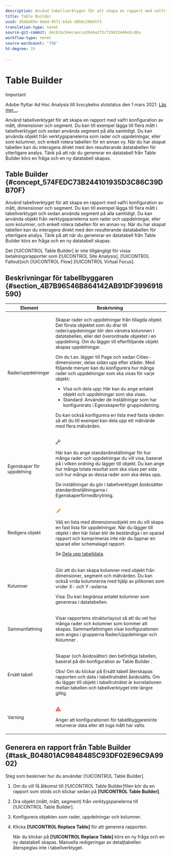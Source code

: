 ```yaml
---
description: Använd tabellverktyget för att skapa en rapport med valfri konfiguration av mått, dimensioner och segment. Du kan till exempel lägga till flera mått i tabellverktyget och sedan använda segment på alla samtidigt. Du kan använda objekt från verktygspanelerna som rader och uppdelningar, eller som kolumner, och enkelt rotera tabellen för en annan vy. När du har skapat tabellen kan du interagera direkt med den resulterande datatabellen för ytterligare analys. Tänk på att när du genererar en datatabell från Table Builder körs en fråga och en ny datatabell skapas.
title: Table Builder
uuid: d5dbd05e-9ebd-4571-b3a5-3856c28b65f3
translation-type: tm+mt
source-git-commit: d4cb2acb4ecaecce3644a2f3cf29913440e5cd6a
workflow-type: tm+mt
source-wordcount: '758'
ht-degree: 1%

---
```



# Table Builder

>[!IMPORTANT]
>
>Adobe flyttar Ad Hoc Analysis till livscykelns slutstatus den 1 mars 2021. [Läs mer...](https://adobe.ly/discoverworkspace).

Använd tabellverktyget för att skapa en rapport med valfri konfiguration av mått, dimensioner och segment. Du kan till exempel lägga till flera mått i tabellverktyget och sedan använda segment på alla samtidigt. Du kan använda objekt från verktygspanelerna som rader och uppdelningar, eller som kolumner, och enkelt rotera tabellen för en annan vy. När du har skapat tabellen kan du interagera direkt med den resulterande datatabellen för ytterligare analys. Tänk på att när du genererar en datatabell från Table Builder körs en fråga och en ny datatabell skapas.

## Table Builder {#concept_574FEDC73B244101935D3C86C39DB70F}

Använd tabellverktyget för att skapa en rapport med valfri konfiguration av mått, dimensioner och segment. Du kan till exempel lägga till flera mått i tabellverktyget och sedan använda segment på alla samtidigt. Du kan använda objekt från verktygspanelerna som rader och uppdelningar, eller som kolumner, och enkelt rotera tabellen för en annan vy. När du har skapat tabellen kan du interagera direkt med den resulterande datatabellen för ytterligare analys. Tänk på att när du genererar en datatabell från Table Builder körs en fråga och en ny datatabell skapas.

Det [!UICONTROL Table Builder] är inte tillgängligt för vissa betalningsrapporter som [!UICONTROL Site Analysis], [!UICONTROL Fallout]och [!UICONTROL Flow] [!UICONTROL Virtual Focus].

## Beskrivningar för tabellbyggaren {#section_4B7B96546B864142AB91DF3996918590}

<table id="table_C11D78E62DEF48A78B50EFB8669817BC"> 
 <thead> 
  <tr> 
   <th colname="col1" class="entry"> Element </th> 
   <th colname="col2" class="entry"> Beskrivning </th> 
  </tr> 
 </thead>
 <tbody> 
  <tr> 
   <td colname="col1"> <span class="wintitle"> Rader/uppdelningar</span> </td> 
   <td colname="col2"> <p>Skapar rader och uppdelningar från tillagda objekt. Det första objektet som du drar till <span class="wintitle"> rader/uppdelningar</span> blir den vänstra kolumnen i datatabellen, eller det överordnade objektet i en uppdelning. Om du lägger till efterföljande objekt skapas uppdelningar. </p> <p>Om du t.ex. lägger till Page och sedan Cities-dimensioner, delas sidan upp efter städer. Med följande menyer kan du konfigurera hur många rader och uppdelningar som ska visas för varje objekt: </p> 
    <ul id="ul_702F215DFB814398B8F1879EDFEC103F"> 
     <li id="li_95C4DF2B33524C94BBD2E07397393300"> <span class="uicontrol"> Visa</span> och <span class="uicontrol"> dela upp</span>: Här kan du ange antalet objekt och uppdelningar som ska visas. </li> 
     <li id="li_D594C7F31A094D1EA1A070B80794E006"> <span class="uicontrol"> Standard</span>: Använder de inställningar som har konfigurerats i <span class="wintitle"> Egenskaper</span>för gruppindelning. </li> 
    </ul> <p>Du kan också konfigurera en lista med fasta värden så att du till exempel kan dela upp ett mätvärde med flera mätvärden. </p> </td> 
  </tr> 
  <tr> 
   <td colname="col1"> <span class="wintitle"> Egenskaper för uppdelning</span> </td> 
   <td colname="col2"> <p><img placement="inline"  src="assets/Settings_Illustrative.png" id="image_C46860621CF94E88AF592B8660F28E57"> </img> </p> <p>Här kan du ange standardinställningar för hur många rader och uppdelningar du vill visa, baserat på i vilken ordning du lägger till objekt. Du kan ange hur många totala resultat som ska visas per sida och hur många av dessa rader som ska delas upp. </p> <p>De inställningar du gör i <span class="wintitle"> tabellverktyget</span> åsidosätter standardinställningarna i <span class="wintitle"> Egenskaper</span>förnedbrytning. </p> </td> 
  </tr> 
  <tr> 
   <td colname="col1"> <span class="wintitle"> Redigera objekt</span> </td> 
   <td colname="col2"> <p><img  src="assets/Edit_Buttcon.png" id="image_E44BCC4B0BFF453D8564047E3DA2501A"> </img> </p> <p>Välj en lista med dimensionsobjekt om du vill skapa en fast lista för uppdelningar. När du lägger till objekt i den här listan blir de beständiga i en sparad rapport och komprimeras inte när du öppnar en sparad eller schemalagd rapport. </p> <p>Se <a href="/help/analyze/ad-hoc-analysis/c-reports-configure.md#task_29BEE0AF09DA4625B9B44BAB77D7C841"  > Dela upp tabelldata</a>. </p> </td> 
  </tr> 
  <tr> 
   <td colname="col1"> <span class="wintitle"> Kolumner</span> </td> 
   <td colname="col2"> <p>Gör att du kan skapa kolumner med objekt från dimensioner, segment och mätvärden. Du kan också vrida kolumnerna med hjälp av pilikonen som vrider X- och Y-axlarna. </p> <p> <span class="uicontrol"> Visa</span>: Du kan begränsa antalet kolumner som genereras i datatabellen. </p> </td> 
  </tr> 
  <tr> 
   <td colname="col1"> <span class="wintitle"> Sammanfattning</span> </td> 
   <td colname="col2"> <p>Visar rapportens strukturlayout så att du vet hur många rader och kolumner som kommer att skapas. Sammanfattningen visar konfigurationen som anges i grupperna <span class="uicontrol"> Rader/Uppdelningar</span> och <span class="uicontrol"> Kolumner</span> . </p> </td> 
  </tr> 
  <tr> 
   <td colname="col1"> <span class="wintitle"> Ersätt tabell</span> </td> 
   <td colname="col2"> <p>Skapar (och åsidosätter) den befintliga tabellen, baserat på din konfiguration av <span class="wintitle"> Table Builder</span> . </p> <p>Obs! Om du klickar på <span class="uicontrol"> Ersätt tabell</span> återskapas rapporten och data i tabellrutnätet åsidosätts. Om du lägger till objekt i tabellrutnätet är korrelationen mellan tabellen och <span class="wintitle"> tabellverktyget</span> inte längre giltig. </p> </td> 
  </tr> 
  <tr> 
   <td colname="col1"> Varning </td> 
   <td colname="col2"> <p><img id="image_619E1068C6084D41853DA3DD6B85DFC9"  src="assets/AlertRed_Illustrative.png" placement="inline" /> </p> <p>Anger att konfigurationen för <span class="wintitle"> tabellbyggaren</span>inte returnerar data eller att inga mått har valts. </p> </td> 
  </tr> 
 </tbody> 
</table>

## Generera en rapport från Table Builder {#task_B04801AC9848485C93DF02E96C9A9902}

Steg som beskriver hur du använder [!UICONTROL Table Builder].

<!-- 

t_table_builder.xml

 -->

1. Om du vill få åtkomst till [!UICONTROL Table Builder]filen kör du en rapport som stöds och klickar sedan på **[!UICONTROL Table Builder]**.
1. Dra objekt (mått, mått, segment) från verktygspanelerna till [!UICONTROL Table Builder].
1. Konfigurera objekten som rader, uppdelningar och kolumner.
1. Klicka **[!UICONTROL Replace Table]** för att generera rapporten.

   När du klickar på **[!UICONTROL Replace Table]** körs en ny fråga och en ny datatabell skapas. Manuella redigeringar av detaljtabellen återspeglas inte i tabellverktyget.

